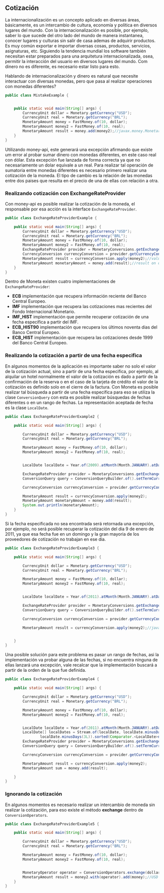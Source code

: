 ## Cotización


La internacionalización es un concepto aplicado en diversas áreas, básicamente, es un intercambio de cultura, economía y política en diversos lugares del mundo. Con la internacionalización es posible, por ejemplo, saber lo que sucede del otro lado del mundo de manera instantanea, conocer lugares y culturas sin salir de casa ademas de adquirir productos. Es muy común exportar e importar diversas cosas, productos, servicios, asignaturas, etc. Siguiendo la tendencia mundial los software también necesitan estar preparados para una arquitetura internacionalizada, osea, permitir la interacción del usuario en diversos lugares del mundo. Com dinero no es diferente, es necesario estar listo para esto.

Hablando de internacionalización y dinero es natural que necesite interactuar con diversas monedas, pero que pasa al realizar operaciones con monedas diferentes?


```java
public class MistakeExample {


    public static void main(String[] args) {
        CurrencyUnit dollar = Monetary.getCurrency("USD");
        CurrencyUnit real = Monetary.getCurrency("BRL");
        MonetaryAmount money = FastMoney.of(10, dollar);
        MonetaryAmount money2 = FastMoney.of(10, real);
        MonetaryAmount result = money.add(money2);//javax.money.MonetaryException: Currency mismatch: USD/BRL
    }
}
```


Utilizando money-api, este generará una excepción afirmando que existe um error al probar sumar dinero con monedas diferentes, en este caso real con dólar. Esta excepción fue lanzada de forma correcta ya que no necesariamente un dolar equivale a un real. Para realizar tal operación de sumatoria entre monedas diferentes es necesario primero realizar una cotización de la moneda. El tipo de cambio es la relación de las monedas entre dos paises que resulta en el precio de una de ellas con relación a otra. 

### Realizando cotización con ExchangeRateProvider

Con money-api es posible realizar la cotización de la moneda, el responsable por esa acción es la interface  ```ExchangeRateProvider```.

```java
public class ExchangeRateProviderExample {

    public static void main(String[] args) {
        CurrencyUnit dollar = Monetary.getCurrency("USD");
        CurrencyUnit real = Monetary.getCurrency("BRL");
        MonetaryAmount money = FastMoney.of(10, dollar);
        MonetaryAmount money2 = FastMoney.of(10, real);
        ExchangeRateProvider provider = MonetaryConversions.getExchangeRateProvider(ExchangeRateType.ECB);
        CurrencyConversion currencyConversion = provider.getCurrencyConversion(dollar);
        MonetaryAmount result = currencyConversion.apply(money2);//value on dollar
        MonetaryAmount monetaryAmount = money.add(result);//result on dollar
    }
}
```


Dentro de Moneta existen cuatro implementaciones de ```ExchangeRateProvider```:

* **ECB** implementación que recupera información reciente del Banco Central Europeo.
* **IMF** implementación que recupera las cotizaciones mas recientes del Fondo Internacional Monetario.
* **IMF_HIST** implementación que permite recuperar cotización de una fecha específica a partir del IMF.
* **ECB_HIST90** implementación que recupera los últimos noventa dias del Banco Central Europeo.
* **ECB_HIST** implementación que recupera las cotizaciones desde 1999 del Banco Central Europeo.

### Realizando la cotización a partir de una fecha especifica

En algunos momentos de la aplicación es importante saber no solo el valor de la cotización actual, sino a partir de una fecha especifica, por ejemplo, al alquilar un hotel normalmente el valor de la cotización es dado a partir de la confirmación de la reserva o en el caso de la tarjeta de crédito el valor de la cotización es definido solo en el cierre de la factura. Con Moneta es posible realizar tal búsqueda a partir de una fecha especifica para eso se utiliza la clase ```ConversionQuery``` con esta es posible realizar búsquedas de fechas diferentes o en un rango de fechas. La representación aceptada de fecha es la clase ```LocalDate```.


```java
public class ExchangeRateProviderExample2 {

    public static void main(String[] args) {

        CurrencyUnit dollar = Monetary.getCurrency("USD");
        CurrencyUnit real = Monetary.getCurrency("BRL");

        MonetaryAmount money = FastMoney.of(10, dollar);
        MonetaryAmount money2 = FastMoney.of(10, real);


        LocalDate localDate = Year.of(2009).atMonth(Month.JANUARY).atDay(9);

        ExchangeRateProvider provider = MonetaryConversions.getExchangeRateProvider(ExchangeRateType.IMF_HIST);
        ConversionQuery query = ConversionQueryBuilder.of().setTermCurrency(dollar).set(localDate).build();

        CurrencyConversion currencyConversion = provider.getCurrencyConversion(query);

        MonetaryAmount result = currencyConversion.apply(money2);
        MonetaryAmount monetaryAmount = money.add(result);
        System.out.println(monetaryAmount);
    }
}
```

Si la fecha especificada no sea encontrada será retornada una excepción, por ejemplo, no será posible recuperar la cotización del dia 9 de enero de 2011, ya que esa fecha fue en un domingo y la gran mayoria de los proveedores de cotización no trabajan en ese dia.

```java
public class ExchangeRateProviderExample3 {

    public static void main(String[] args) {

        CurrencyUnit dollar = Monetary.getCurrency("USD");
        CurrencyUnit real = Monetary.getCurrency("BRL");

        MonetaryAmount money = FastMoney.of(10, dollar);
        MonetaryAmount money2 = FastMoney.of(10, real);


        LocalDate localDate = Year.of(2011).atMonth(Month.JANUARY).atDay(9);

        ExchangeRateProvider provider = MonetaryConversions.getExchangeRateProvider(ExchangeRateType.IMF_HIST);
        ConversionQuery query = ConversionQueryBuilder.of().setTermCurrency(dollar).set(localDate).build();

        CurrencyConversion currencyConversion = provider.getCurrencyConversion(query);

        MonetaryAmount result = currencyConversion.apply(money2);//javax.money.MonetaryException: There is not exchange on day 2011-01-09 to rate to  rate on IFMRateProvider.


    }
}
```


Una posible solución para este problema es pasar un rango de fechas, asi la implementación va probar alguna de las fechas, si no encuentra ninguna de ellas lanzará una excepción, vale recalcar que la implementación buscará a partir de la orden de la que fue definida.

```java
public class ExchangeRateProviderExample4 {

    public static void main(String[] args) {

        CurrencyUnit dollar = Monetary.getCurrency("USD");
        CurrencyUnit real = Monetary.getCurrency("BRL");

        MonetaryAmount money = FastMoney.of(10, dollar);
        MonetaryAmount money2 = FastMoney.of(10, real);


        LocalDate localDate = Year.of(2011).atMonth(Month.JANUARY).atDay(9);
        LocalDate[] localDates = Stream.of(localDate, localDate.minusDays(1L), localDate.minusDays(2L),
                localDate.minusDays(3L)).sorted(Comparator.<LocalDate>naturalOrder().reversed()).toArray(LocalDate[]::new);
        ExchangeRateProvider provider = MonetaryConversions.getExchangeRateProvider(ExchangeRateType.IMF_HIST);
        ConversionQuery query = ConversionQueryBuilder.of().setTermCurrency(dollar).set(localDates).build();

        CurrencyConversion currencyConversion = provider.getCurrencyConversion(query);

        MonetaryAmount result = currencyConversion.apply(money2);
        MonetaryAmount sum = money.add(result);

    }
}
```

### Ignorando la cotización

En algunos momentos es necesario realizar un intercambio de moneda sin realizar la cotización, para eso existe el método **exchange** dentro de ```ConversionOperators```.

```java
public class ExchangeRateProviderExample5 {

    public static void main(String[] args) {

        CurrencyUnit dollar = Monetary.getCurrency("USD");
        CurrencyUnit real = Monetary.getCurrency("BRL");

        MonetaryAmount money = FastMoney.of(10, dollar);
        MonetaryAmount money2 = FastMoney.of(10, real);


        MonetaryOperator operator = ConversionOperators.exchange(dollar);
        MonetaryAmount result = money2.with(operator).add(money);//USD 20.00000 ignoring currency
    }
}
```